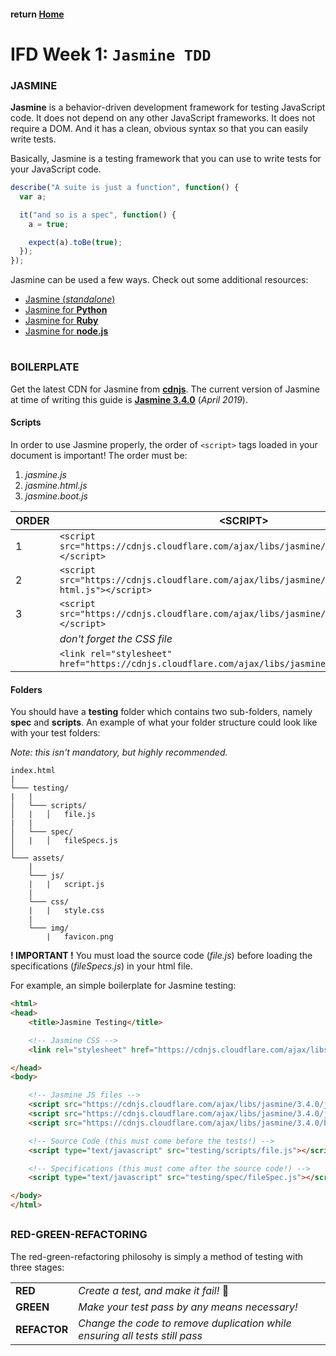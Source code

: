 #### return [Home](https://github.com/TravelTimN/ci-ifd-lead/blob/master/README.md)

##

# IFD Week 1: `Jasmine TDD`

### **JASMINE**

**Jasmine** is a behavior-driven development framework for testing JavaScript code. It does not depend on any other JavaScript frameworks. It does not require a DOM. And it has a clean, obvious syntax so that you can easily write tests.

Basically, Jasmine is a testing framework that you can use to write tests for your JavaScript code.

```js
describe("A suite is just a function", function() {
  var a;

  it("and so is a spec", function() {
    a = true;

    expect(a).toBe(true);
  });
});
```

Jasmine can be used a few ways. Check out some additional resources:

- [Jasmine (*standalone*)](https://github.com/jasmine/jasmine)
- [Jasmine for **Python**](https://jasmine.github.io/setup/python.html)
- [Jasmine for **Ruby**](https://jasmine.github.io/setup/ruby.html)
- [Jasmine for **node.js**](https://jasmine.github.io/setup/nodejs.html)

#

### **BOILERPLATE**

Get the latest CDN for Jasmine from **[cdnjs](https://cdnjs.com/libraries/jasmine)**. The current version of Jasmine at time of writing this guide is **[Jasmine 3.4.0](https://cdnjs.com/libraries/jasmine/3.4.0)** (*April 2019*).

#### Scripts

In order to use Jasmine properly, the order of `<script>` tags loaded in your document is important! The order must be:

1. *jasmine.js*
2. *jasmine.html.js*
3. *jasmine.boot.js*

| **ORDER** | **&lt;SCRIPT&gt;** |
| --- | --- |
| 1 | `<script src="https://cdnjs.cloudflare.com/ajax/libs/jasmine/3.4.0/jasmine.js"></script>` |
| 2 | `<script src="https://cdnjs.cloudflare.com/ajax/libs/jasmine/3.4.0/jasmine-html.js"></script>` |
| 3 | `<script src="https://cdnjs.cloudflare.com/ajax/libs/jasmine/3.4.0/boot.js"></script>` |
| | *don't forget the CSS file* |
| | `<link rel="stylesheet" href="https://cdnjs.cloudflare.com/ajax/libs/jasmine/3.4.0/jasmine.css">` |

#### Folders

You should have a **testing** folder which contains two sub-folders, namely **spec** and **scripts**. An example of what your folder structure could look like with your test folders:

*Note: this isn't mandatory, but highly recommended.*

```
index.html
|
└─── testing/
|   |
│   └─── scripts/
│   |   │   file.js
|   |
│   └─── spec/
│   |   │   fileSpecs.js
│   
└─── assets/
    |
    └─── js/
    |   |   script.js
    |
    └─── css/
    |   |   style.css
    |
    └─── img/
        |   favicon.png
```

**! IMPORTANT !** You must load the source code (*file.js*) before loading the specifications (*fileSpecs.js*) in your html file.

For example, an simple boilerplate for Jasmine testing:

```html
<html>
<head>
    <title>Jasmine Testing</title>

    <!-- Jasmine CSS -->
    <link rel="stylesheet" href="https://cdnjs.cloudflare.com/ajax/libs/jasmine/3.4.0/jasmine.css">

</head>
<body>

    <!-- Jasmine JS files -->
    <script src="https://cdnjs.cloudflare.com/ajax/libs/jasmine/3.4.0/jasmine.js"></script>
    <script src="https://cdnjs.cloudflare.com/ajax/libs/jasmine/3.4.0/jasmine-html.js"></script>
    <script src="https://cdnjs.cloudflare.com/ajax/libs/jasmine/3.4.0/boot.js"></script>

    <!-- Source Code (this must come before the tests!) -->
    <script type="text/javascript" src="testing/scripts/file.js"></script>

    <!-- Specifications (this must come after the source code!) -->
    <script type="text/javascript" src="testing/spec/fileSpec.js"></script>

</body>
</html>
```

##

### **RED-GREEN-REFACTORING**

The red-green-refactoring philosohy is simply a method of testing with three stages:

| | |
| --- | --- |
| **RED** | *Create a test, and make it fail!* :rotating_light: |
| **GREEN** | *Make your test pass by any means necessary!* |
| **REFACTOR** | *Change the code to remove duplication while ensuring all tests still pass* |

